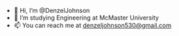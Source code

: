- 👋 Hi, I’m @DenzelJohnson
- 👀 I’m studying Engineering at McMaster University
- 📫 You can reach me at denzeljohnson530@gmail.com

<!---
DenzelJohnson/DenzelJohnson is a ✨ special ✨ repository because its `README.md` (this file) appears on your GitHub profile.
You can click the Preview link to take a look at your changes.
--->
